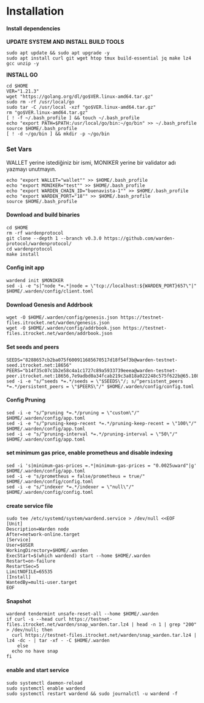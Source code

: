 # Installation

#### Install dependencies <a href="#install-dependencies" id="install-dependencies"></a>

**UPDATE SYSTEM AND INSTALL BUILD TOOLS**

```
sudo apt update && sudo apt upgrade -y
sudo apt install curl git wget htop tmux build-essential jq make lz4 gcc unzip -y
```

**INSTALL GO**

```
cd $HOME
VER="1.21.3"
wget "https://golang.org/dl/go$VER.linux-amd64.tar.gz"
sudo rm -rf /usr/local/go
sudo tar -C /usr/local -xzf "go$VER.linux-amd64.tar.gz"
rm "go$VER.linux-amd64.tar.gz"
[ ! -f ~/.bash_profile ] && touch ~/.bash_profile
echo "export PATH=$PATH:/usr/local/go/bin:~/go/bin" >> ~/.bash_profile
source $HOME/.bash_profile
[ ! -d ~/go/bin ] && mkdir -p ~/go/bin
```

### Set Vars

WALLET yerine istediğiniz bir ismi, MONIKER yerine bir validator adı yazmayı unutmayın.&#x20;

```
echo "export WALLET="wallet"" >> $HOME/.bash_profile
echo "export MONIKER="test"" >> $HOME/.bash_profile
echo "export WARDEN_CHAIN_ID="buenavista-1"" >> $HOME/.bash_profile
echo "export WARDEN_PORT="18"" >> $HOME/.bash_profile
source $HOME/.bash_profile
```

#### Download and build binaries <a href="#download-and-build-binaries" id="download-and-build-binaries"></a>

```
cd $HOME
rm -rf wardenprotocol
git clone --depth 1 --branch v0.3.0 https://github.com/warden-protocol/wardenprotocol/
cd wardenprotocol
make install
```

#### Config init app

```
wardend init $MONIKER
sed -i -e "s|^node *=.*|node = \"tcp://localhost:${WARDEN_PORT}657\"|" $HOME/.warden/config/client.toml
```

#### Download Genesis and Addrbook

```
wget -O $HOME/.warden/config/genesis.json https://testnet-files.itrocket.net/warden/genesis.json
wget -O $HOME/.warden/config/addrbook.json https://testnet-files.itrocket.net/warden/addrbook.json
```

#### Set seeds and peers

```
SEEDS="8288657cb2ba075f600911685670517d18f54f3b@warden-testnet-seed.itrocket.net:18656"
PEERS="b14f35c07c1b2e58c4a1c1727c89a5933739eeea@warden-testnet-peer.itrocket.net:18656,7e9adbd0a34fcab219c3a818a022248c575f622b@65.108.227.207:16656,bda08962882048fea4331fcf96ad02789671700e@65.21.202.124:35656,dc0122e37c203dec43306430a1f1879650653479@37.27.97.16:26656,eee54c85c14748f7793738fadbc747ed1511efac@176.9.58.5:46656,059abed41c4d2b5a6f6ae5d07c637538fac39372@158.220.108.120:11656,23e071cf5684faf380a7d92585e9f4c85f1d1ca2@185.250.38.217:26656,4c5e23584c96cef5b5410aa71797917664afcb7f@213.199.61.1:26656,2f769486f886faafadcfee2d96a889728cf45a94@38.242.237.130:11256,cb37adcb4aa8ada67ea0d62ee54dc0c02d73b462@194.163.150.31:18656"
sed -i -e "s/^seeds *=.*/seeds = \"$SEEDS\"/; s/^persistent_peers *=.*/persistent_peers = \"$PEERS\"/" $HOME/.warden/config/config.toml
```

#### Config Pruning

```
sed -i -e "s/^pruning *=.*/pruning = \"custom\"/" $HOME/.warden/config/app.toml
sed -i -e "s/^pruning-keep-recent *=.*/pruning-keep-recent = \"100\"/" $HOME/.warden/config/app.toml
sed -i -e "s/^pruning-interval *=.*/pruning-interval = \"50\"/" $HOME/.warden/config/app.toml
```

#### set minimum gas price, enable prometheus and disable indexing

```
sed -i 's|minimum-gas-prices =.*|minimum-gas-prices = "0.0025uward"|g' $HOME/.warden/config/app.toml
sed -i -e "s/prometheus = false/prometheus = true/" $HOME/.warden/config/config.toml
sed -i -e "s/^indexer *=.*/indexer = \"null\"/" $HOME/.warden/config/config.toml
```

#### create service file

```
sudo tee /etc/systemd/system/wardend.service > /dev/null <<EOF
[Unit]
Description=Warden node
After=network-online.target
[Service]
User=$USER
WorkingDirectory=$HOME/.warden
ExecStart=$(which wardend) start --home $HOME/.warden
Restart=on-failure
RestartSec=5
LimitNOFILE=65535
[Install]
WantedBy=multi-user.target
EOF
```

#### Snapshot

```
wardend tendermint unsafe-reset-all --home $HOME/.warden
if curl -s --head curl https://testnet-files.itrocket.net/warden/snap_warden.tar.lz4 | head -n 1 | grep "200" > /dev/null; then
  curl https://testnet-files.itrocket.net/warden/snap_warden.tar.lz4 | lz4 -dc - | tar -xf - -C $HOME/.warden
    else
  echo no have snap
fi
```

#### enable and start service

```
sudo systemctl daemon-reload
sudo systemctl enable wardend
sudo systemctl restart wardend && sudo journalctl -u wardend -f
```

